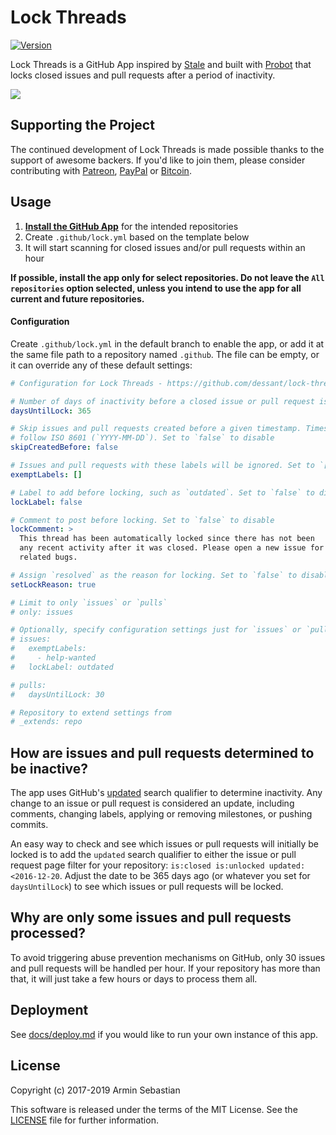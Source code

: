 # Lock Threads

[![Version](https://img.shields.io/npm/v/lock-threads.svg?colorB=007EC6)](https://www.npmjs.com/package/lock-threads)

Lock Threads is a GitHub App inspired by [Stale](https://github.com/probot/stale)
and built with [Probot](https://github.com/probot/probot)
that locks closed issues and pull requests after a period of inactivity.

![](assets/screenshot.png)

## Supporting the Project

The continued development of Lock Threads is made possible
thanks to the support of awesome backers. If you'd like to join them,
please consider contributing with
[Patreon](https://armin.dev/go/patreon?pr=lock-threads&src=repo),
[PayPal](https://armin.dev/go/paypal?pr=lock-threads&src=repo) or
[Bitcoin](https://armin.dev/go/bitcoin?pr=lock-threads&src=repo).

## Usage

1. **[Install the GitHub App](https://github.com/apps/lock)**
   for the intended repositories
2. Create `.github/lock.yml` based on the template below
3. It will start scanning for closed issues and/or pull requests within an hour

**If possible, install the app only for select repositories.
Do not leave the `All repositories` option selected, unless you intend
to use the app for all current and future repositories.**

#### Configuration

Create `.github/lock.yml` in the default branch to enable the app,
or add it at the same file path to a repository named `.github`.
The file can be empty, or it can override any of these default settings:

```yaml
# Configuration for Lock Threads - https://github.com/dessant/lock-threads-app

# Number of days of inactivity before a closed issue or pull request is locked
daysUntilLock: 365

# Skip issues and pull requests created before a given timestamp. Timestamp must
# follow ISO 8601 (`YYYY-MM-DD`). Set to `false` to disable
skipCreatedBefore: false

# Issues and pull requests with these labels will be ignored. Set to `[]` to disable
exemptLabels: []

# Label to add before locking, such as `outdated`. Set to `false` to disable
lockLabel: false

# Comment to post before locking. Set to `false` to disable
lockComment: >
  This thread has been automatically locked since there has not been
  any recent activity after it was closed. Please open a new issue for
  related bugs.

# Assign `resolved` as the reason for locking. Set to `false` to disable
setLockReason: true

# Limit to only `issues` or `pulls`
# only: issues

# Optionally, specify configuration settings just for `issues` or `pulls`
# issues:
#   exemptLabels:
#     - help-wanted
#   lockLabel: outdated

# pulls:
#   daysUntilLock: 30

# Repository to extend settings from
# _extends: repo
```

## How are issues and pull requests determined to be inactive?

The app uses GitHub's [updated](https://git.io/fhRnE) search qualifier
to determine inactivity. Any change to an issue or pull request
is considered an update, including comments, changing labels,
applying or removing milestones, or pushing commits.

An easy way to check and see which issues or pull requests will initially
be locked is to add the `updated` search qualifier to either the issue
or pull request page filter for your repository:
`is:closed is:unlocked updated:<2016-12-20`.
Adjust the date to be 365 days ago (or whatever you set for `daysUntilLock`)
to see which issues or pull requests will be locked.

## Why are only some issues and pull requests processed?

To avoid triggering abuse prevention mechanisms on GitHub, only 30 issues
and pull requests will be handled per hour. If your repository has more
than that, it will just take a few hours or days to process them all.

## Deployment

See [docs/deploy.md](docs/deploy.md) if you would like to run your own
instance of this app.

## License

Copyright (c) 2017-2019 Armin Sebastian

This software is released under the terms of the MIT License.
See the [LICENSE](LICENSE) file for further information.
